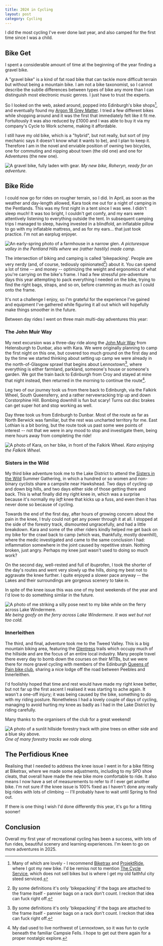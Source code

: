 ```yaml
---
title: 2024 in Cycling
layout: post
category: Cycling
---
```


I did the most cycling I've ever done last year, and also camped for the first time since I was a child.

<!--more-->

## Bike Get

I spent a considerable amount of time at the beginning of the year finding a gravel bike.

A "gravel bike" is a kind of fat road bike that can tackle more difficult terrain but without being a mountain bike. I am not a bike taxonomist, so I cannot describe the subtle differences between types of bike any more than I can distinguish most electronic music genres. I just have to trust the experts.

So I looked on the web, asked around, popped into Edinburgh's bike shops[^1], and eventually found my [Argon 18 Grey Matter][greymatter]. I tried a few different bikes while shopping around and it was the first that immediately felt like it fit me. Fortuitously it was also reduced by £1000 and I was able to buy it via my company's Cycle to Work scheme, making it affordable. 

[greymatter]: https://www.argon18.com/en/bikes/gravel/grey-matter

[^1]: Many of which are lovely - I recommend [Biketrax](https://www.biketrax.co.uk/) and [ProjektRide](https://projektride.co.uk/), where I got my new bike. I'd be remiss not to mention [The Cycle Service](https://www.thecycleservice.co.uk/), which does not sell bikes but is where I get my old faithful city steed serviced.

I still have my old bike, which is a "hybrid", but not really, but sort of (my mechanic says it doesn't know what it wants to be), and I plan to keep it. Therefore I am in the novel and enviable position of owning two bicycles, one for commuting and nipping about town (the old one) and one for Adventures (the new one).

![A gravel bike, fully laden with gear.](/images/2025/01/2024-in-cycling/bike.jpg)
*My new bike, Roheryn, ready for an adventure.*

## Bike Ride

I could now go for rides on rougher terrain, so I did. In April, as soon as the weather and day-length allowed, Kara took me out for a night of camping in the Pentlands. This was my first night in a tent since I was wee. I didn't sleep much! It was too bright, I couldn't get comfy, and my ears were attentively listening to everything outside the tent. In subsequent camping trips I managed to sleep, having invested in a blindfold, an inflatable pillow to go with my inflatable mattress, and as for my ears... that just took practice. I'm not an earplug enjoyer.

![An early-spring photo of a farmhouse in a narrow glen.](/images/2025/01/2024-in-cycling/the-saddle.jpg)
*A picturesque valley in the Pentland Hills where we (rather hastily) made camp.*

The intersection of biking and camping is called 'bikepacking'. People are very nerdy (and, of course, tediously opinionated[^2]) about it. You can spend a lot of time -- and money -- optimizing the weight and ergonomics of what you're carrying on the bike's frame. I had a few stressful pre-adventure days this year attempting to pack everything I needed on the bike, trying to find the right bags, straps, and so on, before cramming as much as I could onto the frame.

[^2]: By some definitions it's only 'bikepacking' if the bags are attached to the frame itself - pannier bags on a rack don't count. I reckon that idea can fuck right off.

It's not a challenge I enjoy, so I'm grateful for the experience I've gained and equipment I've gathered while figuring it all out which will hopefully make things smoother in the future. 

Between day rides I went on three main multi-day adventures this year:

### The John Muir Way

My next excursion was a three-day ride along the [John Muir Way](https://johnmuirway.org/) from Helensburgh to Dunbar, also with Kara. We were originally planning to camp the first night on this one, but covered too much ground on the first day and by the time we started thinking about setting up camp we were already in the north-of-Glasgow sprawl that begins about Lennoxtown[^2], where everything is either farmland, parkland, someone's house or someone's garden. We got the train back to Edinburgh from Croy and stayed at mine that night instead, then returned in the morning to continue the route[^3]. 

Leg two of our journey took us from there back to Edinburgh, via the Falkirk Wheel, South Queensferry, and a rather nervewracking trip up and down Corstorphine Hill. Bombing downhill is fun but scary! Turns out disc brakes can get super hot and stop working as well.

Day three took us from Edinburgh to Dunbar. Most of the route as far as North Berwick was familiar, but the rest was uncharted territory for me. East Lothian is a bit boring, but the route took us past some wee points of interest -- not that we were in any mood to stop and investigate them, being mere hours away from completing the ride!

[^3]: My dad used to live northwest of Lennoxtown, so it was fun to cycle beneath the familiar Campsie Fells. I hope to get out there again for a proper nostalgic explore.
[^4]: The day after we finished the ride, we discovered we'd left some of our camping equipment on one of the trains. A big disaster! Despite calls to lost property, we didn't get it back, which soured our memories of the trip somewhat. I keep wondering if we left it on the first train, and therefore would not have been able to camp on the first night anyway -- and wondering how we would have reacted to suddenly discovering our error while on the trail 😰

![A photo of Kara, on her bike, in front of the Falkirk Wheel.](/images/2025/01/2024-in-cycling/kara-at-the-falkirk-wheel.jpg)
*Kara enjoying the Falkirk Wheel.*

### Sisters in the Wild

My third bike adventure took me to the Lake District to attend the [Sisters in the Wild](sitw) Summer Gathering, in which a hundred or so women and non-binary cyclists share a campsite near Hawkshead. Two days of cycling up and down big hills, and two days either side of those getting there and back. This is what finally did my right knee in, which was a surprise because it's normally my *left* knee that kicks up a fuss, and even then it has never done so because of cycling. 

[sitw]: https://sistersinthewild.com/

Towards the end of the first day, after hours of growing concern about the pain in the knee, I truly could not get any power through it at all. I stopped at the side of the forestry track, dismounted ungracefully, and had a little breakdown. Kara and some of the other riders kindly helped me get back on my bike for the crawl back to camp (which was, thankfully, mostly downhill), where the medic investigated and came to the same conclusion I had: inflammation somewhere in the joint caused by repetitive strain. Nothing broken, just angry. Perhaps my knee just wasn't used to doing so much work?

On the second day, well-rested and full of ibuprofen, I took the shorter of the day's routes and went very slowly up the hills, doing my best not to aggravate the knee further. I quite enjoyed a slower pace anyway -- the Lakes and their surroundings are gorgeous scenery to take in. 

In spite of the knee issue this was one of my best weekends of the year and I'd love to do something similar in the future.

![A photo of me striking a silly pose next to my bike while on the ferry across Lake Windermere.](/images/2025/01/2024-in-cycling/me-on-windermere.jpg "This shot is greatly elevated by the person in the background.")
*Me being goofy on the ferry across Lake Windermere. It was wet but not too cold.*

### Innerleithen

The third, and final, adventure took me to the Tweed Valley. This is a big mountain biking area, featuring the [Glentress](glentress) trails which occupy much of the hillside and are the focus of an entire local industry. Many people travel there every day to bomb down the courses on their MTBs, but we were there for more gravel cycling with members of the Edinburgh [Queens of Pain bike club](qop), sharing a nice lodge off the road between Peebles and Innerleithen.

[glentress]: https://www.visitscotland.com/info/see-do/glentress-7stanes-p317561
[qop]: https://www.instagram.com/queens.of.pain.cc/

I'd foolishly hoped that time and rest would have made my right knee better, but not far up the first ascent I realised it was starting to ache again. It wasn't a one-off injury; it was being caused by the bike, something to do with my riding posture. Nonetheless I had a lovely couple of days of cycling, managing to avoid hurting my knee as badly as I had in the Lake District by riding carefully. 

Many thanks to the organisers of the club for a great weekend!

![A photo of a sunlit hillside forestry track with pine trees on either side and a blue sky above.](/images/2025/01/2024-in-cycling/tweed-valley-forestry-track.jpg)
*One of many forestry tracks we rode along.*

## The Perfidious Knee

Realising that I needed to address the knee issue I went in for a bike fitting at Biketrax, where we made some adjustments, including to my SPD shoe cleats, that overall have made the new bike more comfortable to ride. It also means I now have a set of measurements to refer to if I ever get another bike. I'm not sure if the knee issue is 100% fixed as I haven't done any really big rides with lots of climbing -- I'll probably have to wait until Spring to find out.

If there is one thing I wish I'd done differently this year, it's go for a fitting sooner!

## Conclusion

Overall my first year of recreational cycling has been a success, with lots of fun rides, beautiful scenery and learning experiences. I'm keen to go on more adventures in 2025.